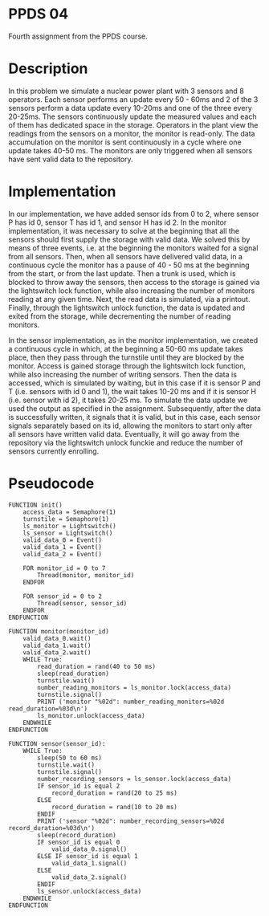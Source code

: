 # PPDS 04
Fourth assignment from the PPDS course.

# Description
In this problem we simulate a nuclear power plant with 3 sensors and 8 operators.
Each sensor performs an update every 50 - 60ms and 2 of the 3 sensors perform a data update every
10-20ms and one of the three every 20-25ms. The sensors continuously update the measured values and each of them has
dedicated space in the storage.
Operators in the plant view the readings from the sensors on a monitor, the monitor is read-only. 
The data accumulation on the monitor is sent continuously in a cycle where one update takes 40-50 ms. 
The monitors are only triggered when all sensors have sent valid data to the repository.

# Implementation
In our implementation, we have added sensor ids from 0 to 2, where sensor P has id 0, sensor T has id 1, and sensor H has id 2.
In the monitor implementation, it was necessary to solve at the beginning that all the sensors should first supply the storage with valid
data. We solved this by means of three events, i.e. at the beginning the monitors waited for a signal from all sensors.
Then, when all sensors have delivered valid data, in a continuous cycle the monitor has a pause of 40 - 50 ms at the beginning
from the start, or from the last update. Then a trunk is used, which is blocked to throw away the
sensors, then access to the storage is gained via the lightswitch lock function, while also increasing the number of monitors reading at any given time.
Next, the read data is simulated, via a printout.
Finally, through the lightswitch unlock function, the data is updated and exited from the storage, while decrementing the number of reading monitors.

In the sensor implementation, as in the monitor implementation, we created a continuous cycle in which, at the beginning
a 50-60 ms update takes place, then they pass through the turnstile until they are blocked by the monitor. Access is gained
storage through the lightswitch lock function, while also increasing the number of writing sensors. Then the data is accessed,
which is simulated by waiting, but in this case if it is sensor P and T (i.e. sensors with id 0 and 1), the wait takes
10-20 ms and if it is sensor H (i.e. sensor with id 2), it takes 20-25 ms. To simulate the data update
we used the output as specified in the assignment. Subsequently, after the data is successfully written, it signals that it is valid, but in this case,
each sensor signals separately based on its id, allowing the monitors to start only after all sensors have written valid 
data. Eventually, it will go away from the repository via the lightswitch unlock funckie and reduce the number of sensors currently enrolling.

# Pseudocode

```
FUNCTION init()
    access_data = Semaphore(1)
    turnstile = Semaphore(1)
    ls_monitor = Lightswitch()
    ls_sensor = Lightswitch()
    valid_data_0 = Event()
    valid_data_1 = Event()
    valid_data_2 = Event()

    FOR monitor_id = 0 to 7
        Thread(monitor, monitor_id)
    ENDFOR

    FOR sensor_id = 0 to 2
        Thread(sensor, sensor_id)
    ENDFOR
ENDFUNCTION

FUNCTION monitor(monitor_id)
    valid_data_0.wait()
    valid_data_1.wait()
    valid_data_2.wait()
    WHILE True:
        read_duration = rand(40 to 50 ms)
        sleep(read_duration)
        turnstile.wait()
        number_reading_monitors = ls_monitor.lock(access_data)
        turnstile.signal()
        PRINT ('monitor "%02d": number_reading_monitors=%02d read_duration=%03d\n')
        ls_monitor.unlock(access_data)
    ENDWHILE
ENDFUNCTION

FUNCTION sensor(sensor_id):
    WHILE True:
        sleep(50 to 60 ms)
        turnstile.wait()
        turnstile.signal()
        number_recording_sensors = ls_sensor.lock(access_data)
        IF sensor_id is equal 2
            record_duration = rand(20 to 25 ms)
        ELSE
            record_duration = rand(10 to 20 ms)
        ENDIF
        PRINT ('sensor "%02d": number_recording_sensors=%02d record_duration=%03d\n')
        sleep(record_duration)
        IF sensor_id is equal 0
            valid_data_0.signal()
        ELSE IF sensor_id is equal 1
            valid_data_1.signal()
        ELSE
            valid_data_2.signal()
        ENDIF
        ls_sensor.unlock(access_data)
    ENDWHILE
ENDFUNCTION

```